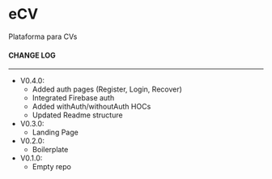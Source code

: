# eCV
Plataforma para CVs

#### CHANGE LOG
***
* V0.4.0:
  * Added auth pages (Register, Login, Recover)
  * Integrated Firebase auth
  * Added withAuth/withoutAuth HOCs
  * Updated Readme structure
* V0.3.0:
  * Landing Page
* V0.2.0:
  * Boilerplate
* V0.1.0:
  * Empty repo